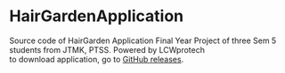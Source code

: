 # HairGardenApplication
Source code of HairGarden Application
Final Year Project of three Sem 5 students from JTMK, PTSS. Powered by LCWprotech<br>
to download application, go to [GitHub releases](https://github.com/LCWprotech/HairGarden/releases).
